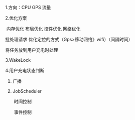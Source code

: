 1.方向：CPU GPS 流量

2.优化方案 

​	内存优化 布局优化  控件优化 网络优化

批处理请求  优化定位的方式（Gps>移动网络》wifi）（间隔时间）

将任务放到用户充电时处理



3.WakeLock

4.用户充电状态判断

 1. 广播

 2. JobScheduler

    ​	时间控制

    ​	事件控制